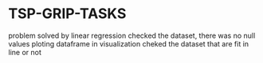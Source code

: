 # TSP-GRIP-TASKS
problem solved by linear regression
checked the dataset, there was no null values
ploting dataframe in visualization 
cheked the dataset that are fit in line or not
